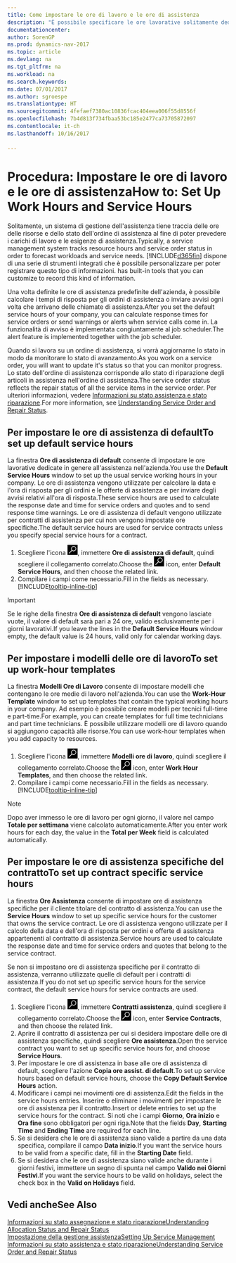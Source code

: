 ```yaml
---
title: Come impostare le ore di lavoro e le ore di assistenza
description: "È possibile specificare le ore lavorative solitamente dedicate all'assistenza nell'azienda. Le ore di assistenza vengono utilizzate per calcolare la data e l'ora di risposta per gli ordini e le offerte di assistenza e per inviare degli avvisi relativi all'ora di risposta."
documentationcenter: 
author: SorenGP
ms.prod: dynamics-nav-2017
ms.topic: article
ms.devlang: na
ms.tgt_pltfrm: na
ms.workload: na
ms.search.keywords: 
ms.date: 07/01/2017
ms.author: sgroespe
ms.translationtype: HT
ms.sourcegitcommit: 4fefaef7380ac10836fcac404eea006f55d8556f
ms.openlocfilehash: 7b4d813f734fbaa53bc185e2477ca73705872097
ms.contentlocale: it-ch
ms.lasthandoff: 10/16/2017

---
```

# <a name="how-to-set-up-work-hours-and-service-hours"></a><span data-ttu-id="583b9-104">Procedura: Impostare le ore di lavoro e le ore di assistenza</span><span class="sxs-lookup"><span data-stu-id="583b9-104">How to: Set Up Work Hours and Service Hours</span></span>
<span data-ttu-id="583b9-105">Solitamente, un sistema di gestione dell'assistenza tiene traccia delle ore delle risorse e dello stato dell'ordine di assistenza al fine di poter prevedere i carichi di lavoro e le esigenze di assistenza.</span><span class="sxs-lookup"><span data-stu-id="583b9-105">Typically, a service management system tracks resource hours and service order status in order to forecast workloads and service needs.</span></span> [!INCLUDE[d365fin](includes/d365fin_md.md)]<span data-ttu-id="583b9-106"> dispone di una serie di strumenti integrati che è possibile personalizzare per poter registrare questo tipo di informazioni.</span><span class="sxs-lookup"><span data-stu-id="583b9-106"> has built-in tools that you can customize to record this kind of information.</span></span>  
  
<span data-ttu-id="583b9-107">Una volta definite le ore di assistenza predefinite dell'azienda, è possibile calcolare i tempi di risposta per gli ordini di assistenza o inviare avvisi ogni volta che arrivano delle chiamate di assistenza.</span><span class="sxs-lookup"><span data-stu-id="583b9-107">After you set the default service hours of your company, you can calculate response times for service orders or send warnings or alerts when service calls come in.</span></span> <span data-ttu-id="583b9-108">La funzionalità di avviso è implementata congiuntamente al job scheduler.</span><span class="sxs-lookup"><span data-stu-id="583b9-108">The alert feature is implemented together with the job scheduler.</span></span>   
  
<span data-ttu-id="583b9-109">Quando si lavora su un ordine di assistenza, si vorrà aggiornarne lo stato in modo da monitorare lo stato di avanzamento.</span><span class="sxs-lookup"><span data-stu-id="583b9-109">As you work on a service order, you will want to update it's status so that you can monitor progress.</span></span> <span data-ttu-id="583b9-110">Lo stato dell'ordine di assistenza corrisponde allo stato di riparazione degli articoli in assistenza nell'ordine di assistenza.</span><span class="sxs-lookup"><span data-stu-id="583b9-110">The service order status reflects the repair status of all the service items in the service order.</span></span> <span data-ttu-id="583b9-111">Per ulteriori informazioni, vedere [Informazioni su stato assistenza e stato riparazione](service-order-repair-status.md).</span><span class="sxs-lookup"><span data-stu-id="583b9-111">For more information, see [Understanding Service Order and Repair Status](service-order-repair-status.md).</span></span> 

## <a name="to-set-up-default-service-hours"></a><span data-ttu-id="583b9-112">Per impostare le ore di assistenza di default</span><span class="sxs-lookup"><span data-stu-id="583b9-112">To set up default service hours</span></span>  
<span data-ttu-id="583b9-113">La finestra **Ore di assistenza di default** consente di impostare le ore lavorative dedicate in genere all'assistenza nell'azienda.</span><span class="sxs-lookup"><span data-stu-id="583b9-113">You use the **Default Service Hours** window to set up the usual service working hours in your company.</span></span> <span data-ttu-id="583b9-114">Le ore di assistenza vengono utilizzate per calcolare la data e l'ora di risposta per gli ordini e le offerte di assistenza e per inviare degli avvisi relativi all'ora di risposta.</span><span class="sxs-lookup"><span data-stu-id="583b9-114">These service hours are used to calculate the response date and time for service orders and quotes and to send response time warnings.</span></span> <span data-ttu-id="583b9-115">Le ore di assistenza di default vengono utilizzate per contratti di assistenza per cui non vengono impostate ore specifiche.</span><span class="sxs-lookup"><span data-stu-id="583b9-115">The default service hours are used for service contracts unless you specify special service hours for a contract.</span></span>  
  
1. <span data-ttu-id="583b9-116">Scegliere l'icona ![Cerca pagina o report](media/ui-search/search_small.png "icona Cerca pagina o report"), immettere **Ore di assistenza di default**, quindi scegliere il collegamento correlato.</span><span class="sxs-lookup"><span data-stu-id="583b9-116">Choose the ![Search for Page or Report](media/ui-search/search_small.png "Search for Page or Report icon") icon, enter **Default Service Hours**, and then choose the related link.</span></span>  
2. <span data-ttu-id="583b9-117">Compilare i campi come necessario.</span><span class="sxs-lookup"><span data-stu-id="583b9-117">Fill in the fields as necessary.</span></span> [!INCLUDE[tooltip-inline-tip](includes/tooltip-inline-tip_md.md)]  
  
> [!IMPORTANT]  
>  <span data-ttu-id="583b9-118">Se le righe della finestra **Ore di assistenza di default** vengono lasciate vuote, il valore di default sarà pari a 24 ore, valido esclusivamente per i giorni lavorativi.</span><span class="sxs-lookup"><span data-stu-id="583b9-118">If you leave the lines in the **Default Service Hours** window empty, the default value is 24 hours, valid only for calendar working days.</span></span>  
  
## <a name="to-set-up-work-hour-templates"></a><span data-ttu-id="583b9-119">Per impostare i modelli delle ore di lavoro</span><span class="sxs-lookup"><span data-stu-id="583b9-119">To set up work-hour templates</span></span>
<span data-ttu-id="583b9-120">La finestra **Modelli Ore di Lavoro** consente di impostare modelli che contengano le ore medie di lavoro nell'azienda.</span><span class="sxs-lookup"><span data-stu-id="583b9-120">You can use the **Work-Hour Template** window to set up templates that contain the typical working hours in your company.</span></span> <span data-ttu-id="583b9-121">Ad esempio è possibile creare modelli per tecnici full-time e part-time.</span><span class="sxs-lookup"><span data-stu-id="583b9-121">For example, you can create templates for full time technicians and part time technicians.</span></span> <span data-ttu-id="583b9-122">È possibile utilizzare modelli ore di lavoro quando si aggiungono capacità alle risorse.</span><span class="sxs-lookup"><span data-stu-id="583b9-122">You can use work-hour templates when you add capacity to resources.</span></span>  
  
1. <span data-ttu-id="583b9-123">Scegliere l'icona ![Cerca pagina o report](media/ui-search/search_small.png "icona Cerca pagina o report"), immettere **Modelli ore di lavoro**, quindi scegliere il collegamento correlato.</span><span class="sxs-lookup"><span data-stu-id="583b9-123">Choose the ![Search for Page or Report](media/ui-search/search_small.png "Search for Page or Report icon") icon, enter **Work Hour Templates**, and then choose the related link.</span></span>  
2. <span data-ttu-id="583b9-124">Compilare i campi come necessario.</span><span class="sxs-lookup"><span data-stu-id="583b9-124">Fill in the fields as necessary.</span></span> [!INCLUDE[tooltip-inline-tip](includes/tooltip-inline-tip_md.md)]  
  
> [!Note]
> <span data-ttu-id="583b9-125">Dopo aver immesso le ore di lavoro per ogni giorno, il valore nel campo **Totale per settimana** viene calcolato automaticamente.</span><span class="sxs-lookup"><span data-stu-id="583b9-125">After you enter work hours for each day, the value in the **Total per Week** field is calculated automatically.</span></span>  

## <a name="to-set-up-contract-specific-service-hours"></a><span data-ttu-id="583b9-126">Per impostare le ore di assistenza specifiche del contratto</span><span class="sxs-lookup"><span data-stu-id="583b9-126">To set up contract specific service hours</span></span>  
<span data-ttu-id="583b9-127">La finestra **Ore Assistenza** consente di impostare ore di assistenza specifiche per il cliente titolare del contratto di assistenza.</span><span class="sxs-lookup"><span data-stu-id="583b9-127">You can use the **Service Hours** window to set up specific service hours for the customer that owns the service contract.</span></span> <span data-ttu-id="583b9-128">Le ore di assistenza vengono utilizzate per il calcolo della data e dell'ora di risposta per ordini e offerte di assistenza appartenenti al contratto di assistenza.</span><span class="sxs-lookup"><span data-stu-id="583b9-128">Service hours are used to calculate the response date and time for service orders and quotes that belong to the service contract.</span></span>  
  
<span data-ttu-id="583b9-129">Se non si impostano ore di assistenza specifiche per il contratto di assistenza, verranno utilizzate quelle di default per i contratti di assistenza.</span><span class="sxs-lookup"><span data-stu-id="583b9-129">If you do not set up specific service hours for the service contract, the default service hours for service contracts are used.</span></span>  
  
1. <span data-ttu-id="583b9-130">Scegliere l'icona ![Cerca pagina o report](media/ui-search/search_small.png "icona Cerca pagina o report"), immettere **Contratti assistenza**, quindi scegliere il collegamento correlato.</span><span class="sxs-lookup"><span data-stu-id="583b9-130">Choose the ![Search for Page or Report](media/ui-search/search_small.png "Search for Page or Report icon") icon, enter **Service Contracts**, and then choose the related link.</span></span>  
2. <span data-ttu-id="583b9-131">Aprire il contratto di assistenza per cui si desidera impostare delle ore di assistenza specifiche, quindi scegliere **Ore assistenza**.</span><span class="sxs-lookup"><span data-stu-id="583b9-131">Open the service contract you want to set up specific service hours for, and choose **Service Hours**.</span></span>  
4. <span data-ttu-id="583b9-132">Per impostare le ore di assistenza in base alle ore di assistenza di default, scegliere l'azione **Copia ore assist. di default**.</span><span class="sxs-lookup"><span data-stu-id="583b9-132">To set up service hours based on default service hours, choose the **Copy Default Service Hours** action.</span></span>  
5. <span data-ttu-id="583b9-133">Modificare i campi nei movimenti ore di assistenza.</span><span class="sxs-lookup"><span data-stu-id="583b9-133">Edit the fields in the service hours entries.</span></span> <span data-ttu-id="583b9-134">Inserire o eliminare i movimenti per impostare le ore di assistenza per il contratto.</span><span class="sxs-lookup"><span data-stu-id="583b9-134">Insert or delete entries to set up the service hours for the contract.</span></span> <span data-ttu-id="583b9-135">Si noti che i campi **Giorno**, **Ora inizio** e **Ora fine** sono obbligatori per ogni riga.</span><span class="sxs-lookup"><span data-stu-id="583b9-135">Note that the fields **Day**, **Starting Time** and **Ending Time** are required for each line.</span></span>  
6. <span data-ttu-id="583b9-136">Se si desidera che le ore di assistenza siano valide a partire da una data specifica, compilare il campo **Data inizio**.</span><span class="sxs-lookup"><span data-stu-id="583b9-136">If you want the service hours to be valid from a specific date, fill in the **Starting Date** field.</span></span>  
7. <span data-ttu-id="583b9-137">Se si desidera che le ore di assistenza siano valide anche durante i giorni festivi, immettere un segno di spunta nel campo **Valido nei Giorni Festivi**.</span><span class="sxs-lookup"><span data-stu-id="583b9-137">If you want the service hours to be valid on holidays, select the check box in the **Valid on Holidays** field.</span></span>  

## <a name="see-also"></a><span data-ttu-id="583b9-138">Vedi anche</span><span class="sxs-lookup"><span data-stu-id="583b9-138">See Also</span></span>  
[<span data-ttu-id="583b9-139">Informazioni su stato assegnazione e stato riparazione</span><span class="sxs-lookup"><span data-stu-id="583b9-139">Understanding Allocation Status and Repair Status</span></span>](service-allocation-status-and-repair-status.md)  
[<span data-ttu-id="583b9-140">Impostazione della gestione assistenza</span><span class="sxs-lookup"><span data-stu-id="583b9-140">Setting Up Service Management</span></span>](service-setup-service.md)  
[<span data-ttu-id="583b9-141">Informazioni su stato assistenza e stato riparazione</span><span class="sxs-lookup"><span data-stu-id="583b9-141">Understanding Service Order and Repair Status</span></span>](service-order-repair-status.md)  


